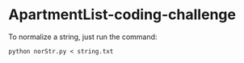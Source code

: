 ApartmentList-coding-challenge
==============================
To normalize a string, just run the command:  

    python norStr.py < string.txt   

